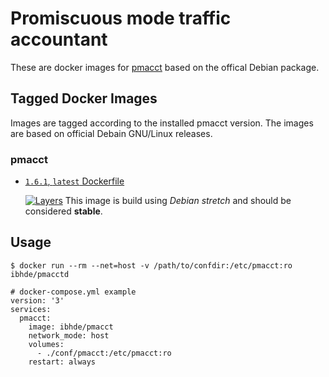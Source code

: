 # Promiscuous mode traffic accountant

These are docker images for [pmacct](http://www.pmacct.net/) based on the offical Debian package.

## Tagged Docker Images

Images are tagged according to the installed pmacct version. The images are based on official Debain GNU/Linux releases.

### pmacct

* [`1.6.1`, `latest` Dockerfile](https://github.com/DE-IBH/pmacct-docker/blob/master/pmacct-1.6.1-debian/Dockerfile)

  [![Layers](https://images.microbadger.com/badges/image/ibhde/pmacct:1.6.1.svg)](https://images.microbadger.com/badges/image/ibhde/pmacct:1.6.1)
  This image is build using *Debian stretch* and should be considered **stable**.

## Usage

```
$ docker run --rm --net=host -v /path/to/confdir:/etc/pmacct:ro ibhde/pmacctd
```

```
# docker-compose.yml example
version: '3'
services:
  pmacct:
    image: ibhde/pmacct
    network_mode: host
    volumes:
      - ./conf/pmacct:/etc/pmacct:ro
    restart: always
```
